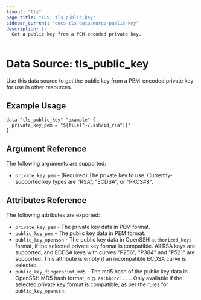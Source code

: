 ```yaml
---
layout: "tls"
page_title: "TLS: tls_public_key"
sidebar_current: "docs-tls-datasource-public-key"
description: |-
  Get a public key from a PEM-encoded private key.
---
```


# Data Source: tls_public_key

Use this data source to get the public key from a PEM-encoded private key for use in other
resources.

## Example Usage

```hcl
data "tls_public_key" "example" {
  private_key_pem = "${file("~/.ssh/id_rsa")}"
}
```

## Argument Reference

The following arguments are supported:

* `private_key_pem` - (Required) The private key to use. Currently-supported key types are "RSA", "ECDSA", or "PKCS#8".


## Attributes Reference

The following attributes are exported:

* `private_key_pem` - The private key data in PEM format.
* `public_key_pem` - The public key data in PEM format.
* `public_key_openssh` - The public key data in OpenSSH `authorized_keys`
  format, if the selected private key format is compatible. All RSA keys
  are supported, and ECDSA keys with curves "P256", "P384" and "P521"
  are supported. This attribute is empty if an incompatible ECDSA curve
  is selected.
* `public_key_fingerprint_md5` - The md5 hash of the public key data in
  OpenSSH MD5 hash format, e.g. `aa:bb:cc:...`. Only available if the
  selected private key format is compatible, as per the rules for
  `public_key_openssh`.
